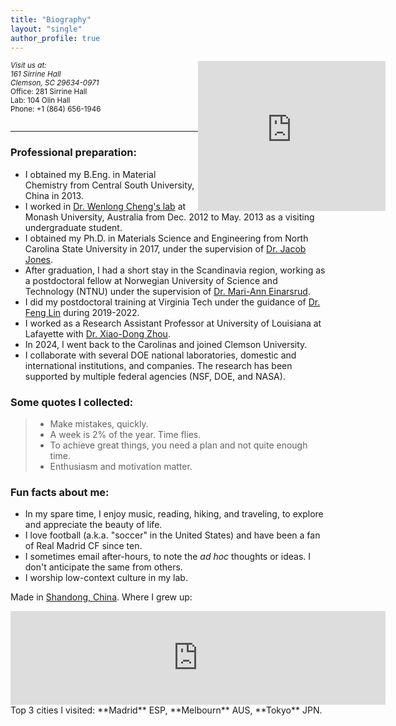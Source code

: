 ```yaml
---
title: "Biography"
layout: "single"
author_profile: true
---
```

<p style="width: 600px;">
	<iframe src="https://www.google.com/maps/embed?pb=!1m18!1m12!1m3!1d7269043.22949187!2d-82.34397596421735!3d34.57944336911884!2m3!1f0!2f0!3f0!3m2!1i1024!2i768!4f13.1!3m3!1m2!1s0x88585e1135ab658d%3A0x8d3219cb792a8e56!2sClemson%20University!5e0!3m2!1sen!2sus!4v1715472447720!5m2!1sen!2sus" width="300px" height="240px" style="border:0;float: right;" allowfullscreen="" loading="lazy" referrerpolicy="no-referrer-when-downgrade"></iframe>
	<small><address>Visit us at:<br>161 Sirrine Hall<br>Clemson, SC 29634-0971<br></address> Office: 281 Sirrine Hall<br>Lab: 104 Olin Hall<br>Phone: +1 (864) 656-1946<br><br></small>
</p>
<hr>

### Professional preparation:
- I obtained my B.Eng. in Material Chemistry from Central South University, China in 2013.
- I worked in [Dr. Wenlong Cheng's lab](https://users.monash.edu.au/~wenlongc/) at Monash University, Australia from Dec. 2012 to May. 2013 as a visiting undergraduate student.
- I obtained my Ph.D. in Materials Science and Engineering from North Carolina State University in 2017, under the supervision of [Dr. Jacob Jones](https://www.mse.ncsu.edu/people/jljone21/).
- After graduation, I had a short stay in the Scandinavia region, working as a postdoctoral fellow at Norwegian University of Science and Technology (NTNU) under the supervision of [Dr. Mari-Ann Einarsrud](https://www.ntnu.edu/employees/mari-ann.einarsrud).
- I did my postdoctoral training at Virginia Tech under the guidance of [Dr. Feng Lin](https://thelinlabatvt.weebly.com/pi.html) during 2019-2022.
- I worked as a Research Assistant Professor at University of Louisiana at Lafayette with [Dr. Xiao-Dong Zhou](https://www.linkedin.com/in/xiao-dong-zhou-b808a7159/).
- In 2024, I went back to the Carolinas and joined Clemson University.
- I collaborate with several DOE national laboratories, domestic and international institutions, and companies. The research has been supported by multiple federal agencies (NSF, DOE, and NASA).

### Some quotes I collected:
>- Make mistakes, quickly.
>- A week is 2% of the year. Time flies.
>- To achieve great things, you need a plan and not quite enough time.
>- Enthusiasm and motivation matter.

### Fun facts about me:
- In my spare time, I enjoy music, reading, hiking, and traveling, to explore and appreciate the beauty of life.
- I love football (a.k.a. "soccer" in the United States) and have been a fan of Real Madrid CF since ten.
- I sometimes email after-hours, to note the *ad hoc* thoughts or ideas. I don't anticipate the same from others.
- I worship low-context culture in my lab.

Made in [Shandong, China](https://maps.app.goo.gl/Bk4waZnsqYEdiDZw6). Where I grew up: 
<iframe src="https://www.google.com/maps/embed?pb=!1m18!1m12!1m3!1d15981514.723731013!2d113.43829049425533!3d35.435630804616224!2m3!1f0!2f0!3f0!3m2!1i1024!2i768!4f13.1!3m3!1m2!1s0x35c2d8ed474e7eb3%3A0x5565962081825b88!2sLiaocheng%2C%20Shandong%2C%20China!5e0!3m2!1sen!2sus!4v1715472523490!5m2!1sen!2sus" width="600" height="150" style="border:0;" allowfullscreen="" loading="lazy" referrerpolicy="no-referrer-when-downgrade"></iframe>
Top 3 cities I visited: **Madrid** ESP, **Melbourn** AUS, **Tokyo** JPN.